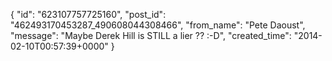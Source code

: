  {
   "id": "623107757725160",
   "post_id": "462493170453287_490608044308466",
   "from_name": "Pete Daoust",
   "message": "Maybe Derek Hill is STILL a lier ?? :-D",
   "created_time": "2014-02-10T00:57:39+0000"
 }

